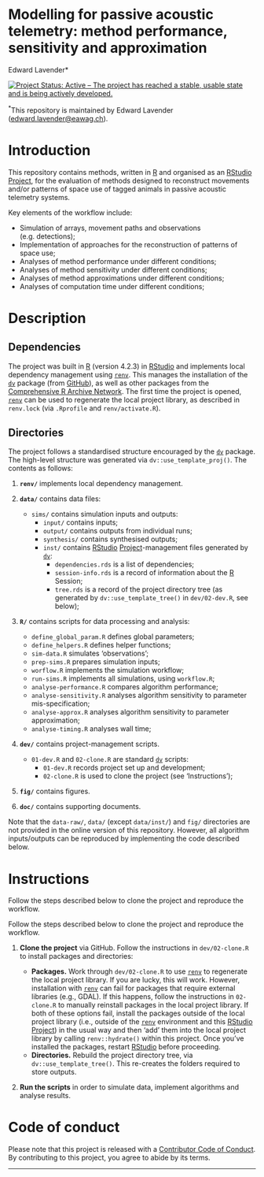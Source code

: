 Modelling for passive acoustic telemetry: method performance,
sensitivity and approximation
================
Edward Lavender\*

[![Project Status: Active – The project has reached a stable, usable
state and is being actively
developed.](https://www.repostatus.org/badges/latest/active.svg)](https://www.repostatus.org/#active)

<sup>\*</sup>This repository is maintained by Edward Lavender
(<edward.lavender@eawag.ch>).

# Introduction

This repository contains methods, written in
[R](https://www.r-project.org/) and organised as an
[RStudio](https://www.rstudio.com/)
[Project](https://r4ds.had.co.nz/workflow-projects.html), for the
evaluation of methods designed to reconstruct movements and/or patterns
of space use of tagged animals in passive acoustic telemetry systems.

Key elements of the workflow include:

- Simulation of arrays, movement paths and observations
  (e.g. detections);
- Implementation of approaches for the reconstruction of patterns of
  space use;
- Analyses of method performance under different conditions;
- Analyses of method sensitivity under different conditions;
- Analyses of method approximations under different conditions;
- Analyses of computation time under different conditions;

# Description

## Dependencies

The project was built in [R](https://www.r-project.org/) (version 4.2.3)
in [RStudio](https://www.rstudio.com/) and implements local dependency
management using
[`renv`](https://rstudio.github.io/renv/articles/renv.html). This
manages the installation of the
[`dv`](https://github.com/edwardlavender/dv) package (from
[GitHub](https://github.com/)), as well as other packages from the
[Comprehensive R Archive Network](https://cran.r-project.org/). The
first time the project is opened,
[`renv`](https://rstudio.github.io/renv/articles/renv.html) can be used
to regenerate the local project library, as described in `renv.lock`
(via `.Rprofile` and `renv/activate.R`).

## Directories

The project follows a standardised structure encouraged by the
[`dv`](https://github.com/edwardlavender/dv) package. The high-level
structure was generated via `dv::use_template_proj()`. The contents as
follows:

1.  **`renv/`** implements local dependency management.

2.  **`data/`** contains data files:

    - `sims/` contains simulation inputs and outputs:
      - `input/` contains inputs;
      - `output/` contains outputs from individual runs;
      - `synthesis/` contains synthesised outputs;
      - `inst/` contains [RStudio](https://www.rstudio.com/)
        [Project](https://r4ds.had.co.nz/workflow-projects.html)-management
        files generated by [`dv`](https://github.com/edwardlavender/dv):
        - `dependencies.rds` is a list of dependencies;
        - `session-info.rds` is a record of information about the
          [R](https://www.r-project.org/) Session;
        - `tree.rds` is a record of the project directory tree (as
          generated by `dv::use_template_tree()` in `dev/02-dev.R`, see
          below); <br/>

3.  **`R/`** contains scripts for data processing and analysis:

    - `define_global_param.R` defines global parameters;
    - `define_helpers.R` defines helper functions;
    - `sim-data.R` simulates ‘observations’;
    - `prep-sims.R` prepares simulation inputs;
    - `worflow.R` implements the simulation workflow;
    - `run-sims.R` implements all simulations, using `workflow.R`;
    - `analyse-performance.R` compares algorithm performance;
    - `analyse-sensitivity.R` analyses algorithm sensitivity to
      parameter mis-specification;
    - `analyse-approx.R` analyses algorithm sensitivity to parameter
      approximation;
    - `analyse-timing.R` analyses wall time; <br/>

4.  **`dev/`** contains project-management scripts.

    - `01-dev.R` and `02-clone.R` are standard
      [`dv`](https://github.com/edwardlavender/dv) scripts:
      - `01-dev.R` records project set up and development;
      - `02-clone.R` is used to clone the project (see ‘Instructions’);

5.  **`fig/`** contains figures.

6.  **`doc/`** contains supporting documents.

Note that the `data-raw/`, `data/` (except `data/inst/`) and `fig/`
directories are not provided in the online version of this repository.
However, all algorithm inputs/outputs can be reproduced by implementing
the code described below.

# Instructions

Follow the steps described below to clone the project and reproduce the
workflow.

Follow the steps described below to clone the project and reproduce the
workflow.

1.  **Clone the project** via GitHub. Follow the instructions in
    `dev/02-clone.R` to install packages and directories:

    - **Packages.** Work through `dev/02-clone.R` to use
      [`renv`](https://rstudio.github.io/renv/articles/renv.html) to
      regenerate the local project library. If you are lucky, this will
      work. However, installation with
      [`renv`](https://rstudio.github.io/renv/articles/renv.html) can
      fail for packages that require external libraries (e.g., GDAL). If
      this happens, follow the instructions in `02-clone.R` to manually
      reinstall packages in the local project library. If both of these
      options fail, install the packages outside of the local project
      library (i.e., outside of the
      [`renv`](https://rstudio.github.io/renv/articles/renv.html)
      environment and this [RStudio](https://www.rstudio.com/)
      [Project](https://r4ds.had.co.nz/workflow-projects.html)) in the
      usual way and then ‘add’ them into the local project library by
      calling `renv::hydrate()` within this project. Once you’ve
      installed the packages, restart
      [RStudio](https://www.rstudio.com/) before proceeding.  
    - **Directories.** Rebuild the project directory tree, via
      `dv::use_template_tree()`. This re-creates the folders required to
      store outputs.

2.  **Run the scripts** in order to simulate data, implement algorithms
    and analyse results.

# Code of conduct

Please note that this project is released with a [Contributor Code of
Conduct](https://contributor-covenant.org/version/2/1/CODE_OF_CONDUCT.html).
By contributing to this project, you agree to abide by its terms.

------------------------------------------------------------------------
